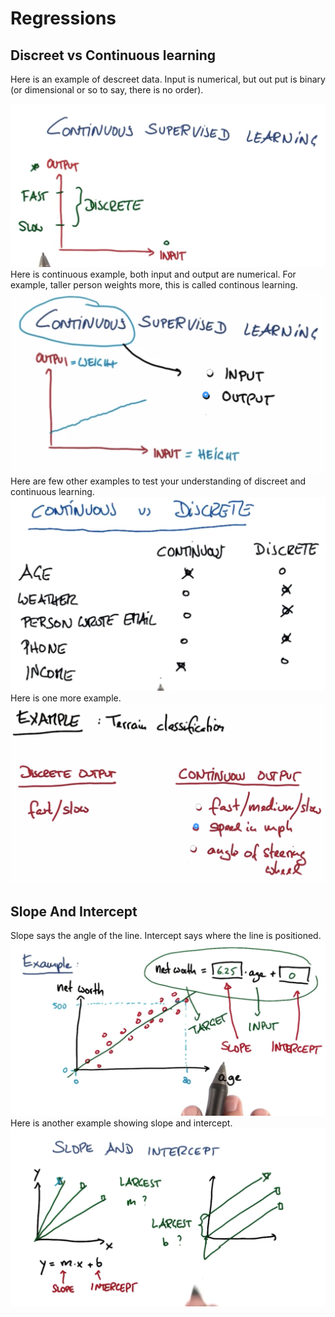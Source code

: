 # Regressions

## Discreet vs Continuous learning

Here is an example of descreet data. Input is numerical, but out put is binary \(or dimensional or so to say, there is no order\).

![](/assets/regression-discrete.png)Here is continuous example, both input and output are numerical. For example, taller person weights more, this is called continous learning. ![](/assets/regression-continous.png)Here are few other examples to test your understanding of discreet and continuous learning. ![](/assets/regression-examples.png)Here is one more example. ![](/assets/regression-example2.png)  


## Slope And Intercept

Slope says the angle of the line. Intercept says where the line is positioned. ![](/assets/slope-intercept.png)Here is another example showing slope and intercept. ![](/assets/slope-intercept-2.png)

